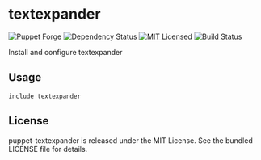 textexpander
==============

[![Puppet Forge](https://img.shields.io/puppetforge/v/halyard/textexpander.svg)](https://forge.puppetlabs.com/halyard/textexpander)
[![Dependency Status](https://img.shields.io/gemnasium/halyard/puppet-textexpander.svg)](https://gemnasium.com/halyard/puppet-textexpander)
[![MIT Licensed](https://img.shields.io/badge/license-MIT-green.svg)](https://tldrlegal.com/license/mit-license)
[![Build Status](https://img.shields.io/circleci/project/halyard/puppet-textexpander.svg)](https://circleci.com/gh/halyard/puppet-textexpander)

Install and configure textexpander

## Usage

```puppet
include textexpander
```

## License

puppet-textexpander is released under the MIT License. See the bundled LICENSE file for details.

